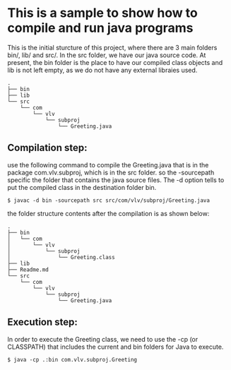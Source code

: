 # This is a sample to show how to compile and run java programs

This is the initial sturcture of this project, where there are 3 main folders bin/, lib/ and src/. In the src folder, we have our java source code. At present, the bin folder is the place to have our compiled class objects and lib is not left empty, as we do not have any external libraies used.

```
.
├── bin
├── lib
└── src
    └── com
        └── vlv
            └── subproj
                └── Greeting.java
```

## Compilation step:

use the following command to compile the Greeting.java that is in the package com.vlv.subproj, which is in the src folder. so the -sourcepath specific the folder that contains the java source files. The -d option tells to put the compiled class in the destination folder bin.

```
$ javac -d bin -sourcepath src src/com/vlv/subproj/Greeting.java
```
the folder structure contents after the compilation is as shown below:

```
.
├── bin
│   └── com
│       └── vlv
│           └── subproj
│               └── Greeting.class
├── lib
├── Readme.md
└── src
    └── com
        └── vlv
            └── subproj
                └── Greeting.java
```

## Execution step:
In order to execute the Greeting class, we need to use the -cp (or CLASSPATH) that includes the current and bin folders for Java to execute.

```
$ java -cp .:bin com.vlv.subproj.Greeting
```


